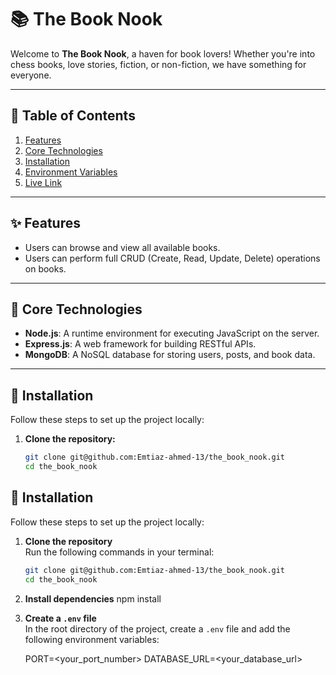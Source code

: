 # 📚 The Book Nook

Welcome to **The Book Nook**, a haven for book lovers! Whether you're into chess books, love stories, fiction, or non-fiction, we have something for everyone.

---

## 📖 Table of Contents

1. [Features](#features)
2. [Core Technologies](#core-technologies)
3. [Installation](#installation)
4. [Environment Variables](#environment-variables)
5. [Live Link](#live-link)

---

## ✨ Features

- Users can browse and view all available books.
- Users can perform full CRUD (Create, Read, Update, Delete) operations on books.

---

## 🔧 Core Technologies

- **Node.js**: A runtime environment for executing JavaScript on the server.
- **Express.js**: A web framework for building RESTful APIs.
- **MongoDB**: A NoSQL database for storing users, posts, and book data.

---

## 🚀 Installation

Follow these steps to set up the project locally:

1. **Clone the repository:**
   ```bash
   git clone git@github.com:Emtiaz-ahmed-13/the_book_nook.git
   cd the_book_nook
   ```

## 🚀 Installation

Follow these steps to set up the project locally:

1. **Clone the repository**  
   Run the following commands in your terminal:

   ```bash
   git clone git@github.com:Emtiaz-ahmed-13/the_book_nook.git
   cd the_book_nook

   ```

2. **Install dependencies**
   npm install

3. **Create a `.env` file**  
   In the root directory of the project, create a `.env` file and add the following environment variables:

   PORT=<your_port_number>
   DATABASE_URL=<your_database_url>
